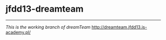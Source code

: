 # jfdd13-dreamteam
--------------------
*This is the working branch of dreamTeam*
http://dreamteam.jfdd13.is-academy.pl/
